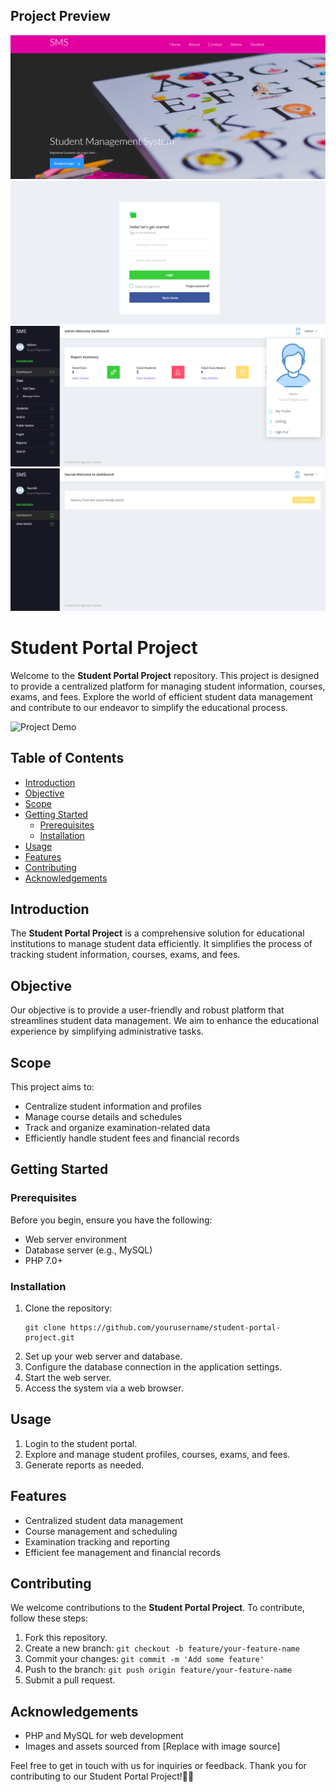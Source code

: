 <!DOCTYPE html>
<html lang="en">
<head>
<meta charset="UTF-8">
<meta name="viewport" content="width=device-width, initial-scale=1.0">

<link rel="stylesheet" href="styles.css">
</head>
<body>
<!-- ... Rest of your content ... -->

<div id="project-preview" class="section">
  <h2 class="section-title">Project Preview</h2>
  <div class="image-grid"   >
    <img src="https://github.com/SaurabSharma09/Students-Portal-by-Saurab/blob/main/Preview/image%20(1).png" alt="Preview 1">
    <img src="https://github.com/SaurabSharma09/Students-Portal-by-Saurab/blob/main/Preview/image.png" alt="Preview 2">
    <img src="https://github.com/SaurabSharma09/Students-Portal-by-Saurab/blob/main/Preview/image%20(3).png" alt="Preview 3">
    <img src="https://github.com/SaurabSharma09/Students-Portal-by-Saurab/blob/main/Preview/image%20(4).png" alt="Preview 4">
  </div>
</div>

<!-- ... Rest of your content ... -->

</body>
</html>


<h1 class="title">Student Portal Project</h1>

<div class="centered">
    <p class="intro">Welcome to the <strong>Student Portal Project</strong> repository. This project is designed to provide a centralized platform for managing student information, courses, exams, and fees. Explore the world of efficient student data management and contribute to our endeavor to simplify the educational process.</p>
</div>

<div class="centered">
    <!-- Replace with an image related to your Student Portal -->
    <img src="demo.gif" alt="Project Demo" width="800">
</div>

<h2 class="section-title">Table of Contents</h2>
<ul class="table-of-contents">
    <li><a href="#introduction">Introduction</a></li>
    <li><a href="#objective">Objective</a></li>
    <li><a href="#scope">Scope</a></li>
    <li><a href="#getting-started">Getting Started</a>
        <ul>
            <li><a href="#prerequisites">Prerequisites</a></li>
            <li><a href="#installation">Installation</a></li>
        </ul>
    </li>
    <li><a href="#usage">Usage</a></li>
    <li><a href="#features">Features</a></li>
    <li><a href="#contributing">Contributing</a></li>
    <li><a href="#acknowledgements">Acknowledgements</a></li>
</ul>

<div id="introduction" class="section">
    <h2 class="section-title">Introduction</h2>
    <p>The <strong>Student Portal Project</strong> is a comprehensive solution for educational institutions to manage student data efficiently. It simplifies the process of tracking student information, courses, exams, and fees.</p>
</div>

<div id="objective" class="section">
    <h2 class="section-title">Objective</h2>
    <p>Our objective is to provide a user-friendly and robust platform that streamlines student data management. We aim to enhance the educational experience by simplifying administrative tasks.</p>
</div>

<div id="scope" class="section">
    <h2 class="section-title">Scope</h2>
    <p>This project aims to:</p>
    <ul>
        <li>Centralize student information and profiles</li>
        <li>Manage course details and schedules</li>
        <li>Track and organize examination-related data</li>
        <li>Efficiently handle student fees and financial records</li>
    </ul>
</div>

<div id="getting-started" class="section">
    <h2 class="section-title">Getting Started</h2>
    <div class="subsection">
        <h3 class="subsection-title">Prerequisites</h3>
        <p>Before you begin, ensure you have the following:</p>
        <ul>
            <li>Web server environment</li>
            <li>Database server (e.g., MySQL)</li>
            <li>PHP 7.0+</li>
        </ul>
    </div>
    <div class="subsection">
        <h3 class="subsection-title">Installation</h3>
        <ol>
            <li>Clone the repository:</li>
            <pre><code>git clone https://github.com/yourusername/student-portal-project.git</code></pre>
            <li>Set up your web server and database.</li>
            <li>Configure the database connection in the application settings.</li>
            <li>Start the web server.</li>
            <li>Access the system via a web browser.</li>
        </ol>
    </div>
</div>

<div id="usage" class="section">
    <h2 class="section-title">Usage</h2>
    <ol>
        <li>Login to the student portal.</li>
        <li>Explore and manage student profiles, courses, exams, and fees.</li>
        <li>Generate reports as needed.</li>
    </ol>
</div>

<div id="features" class="section">
    <h2 class="section-title">Features</h2>
    <ul>
        <li>Centralized student data management</li>
        <li>Course management and scheduling</li>
        <li>Examination tracking and reporting</li>
        <li>Efficient fee management and financial records</li>
    </ul>
</div>

<div id="contributing" class="section">
    <h2 class="section-title">Contributing</h2>
    <p>We welcome contributions to the <strong>Student Portal Project</strong>. To contribute, follow these steps:</p>
    <ol>
        <li>Fork this repository.</li>
        <li>Create a new branch: <code>git checkout -b feature/your-feature-name</code></li>
        <li>Commit your changes: <code>git commit -m 'Add some feature'</code></li>
        <li>Push to the branch: <code>git push origin feature/your-feature-name</code></li>
        <li>Submit a pull request.</li>
    </ol>
</div>

<div id="acknowledgements" class="section">
    <h2 class="section-title">Acknowledgements</h2>
    <ul>
        <li>PHP and MySQL for web development</li>
        <li>Images and assets sourced from [Replace with image source]</li>
    </ul>
</div>

<div class="centered">
    <p class="outro">Feel free to get in touch with us for inquiries or feedback. Thank you for contributing to our Student Portal Project!📑🔖</p>
</div>

</body>
</html>
